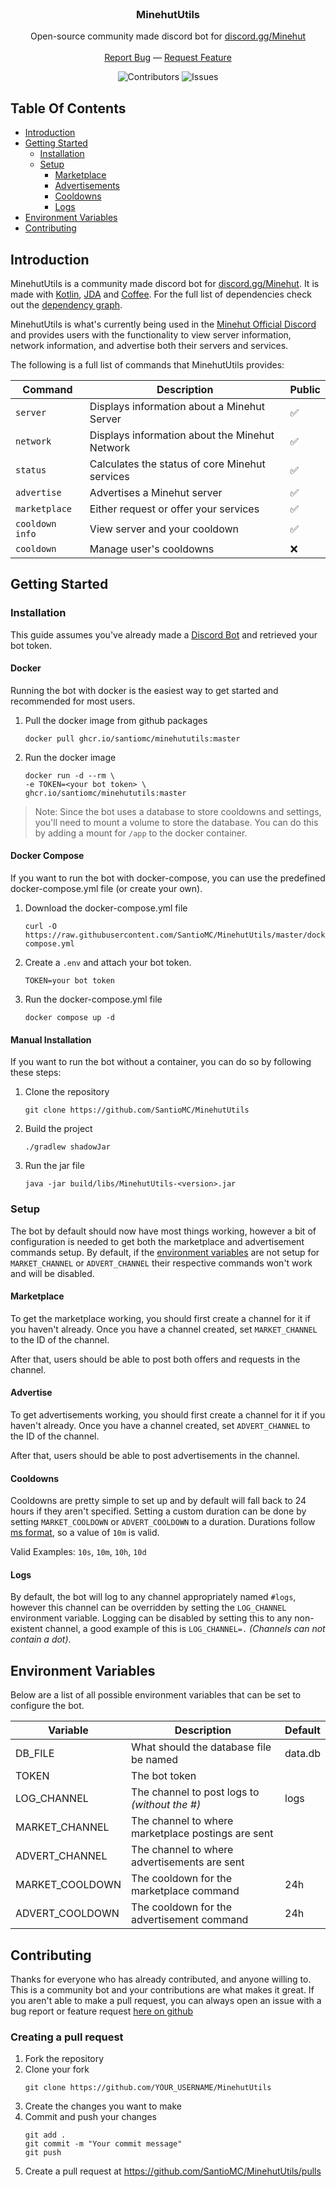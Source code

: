 <br/>
<p align="center">
  <h3 align="center">MinehutUtils</h3>

  <p align="center">
    Open-source community made discord bot for <a href="https://discord.gg/Minehut">discord.gg/Minehut</a>
    <br/><br/>
    <a href="https://github.com/SantioMC/MinehutUtils/issues">Report Bug</a>
    —
    <a href="https://github.com/SantioMC/MinehutUtils/issues">Request Feature</a>

  </p>
</p>

<div align="center">

![Contributors](https://img.shields.io/github/contributors/SantioMC/MinehutUtils?color=dark-green)
![Issues](https://img.shields.io/github/issues/SantioMC/MinehutUtils)
</div>

## Table Of Contents

* [Introduction](#introduction)
* [Getting Started](#getting-started)
    * [Installation](#installation)
    * [Setup](#setup)
      * [Marketplace](#marketplace)
      * [Advertisements](#advertise)
      * [Cooldowns](#cooldowns)
      * [Logs](#logs)
* [Environment Variables](#environment-variables)
* [Contributing](#contributing)

## Introduction

MinehutUtils is a community made discord bot for [discord.gg/Minehut](https://discord.gg/Minehut). 
It is made with [Kotlin](https://kotlinlang.org/), [JDA](https://github.com/DV8FromTheWorld/JDA) 
and [Coffee](https://github.com/SantioMC/Coffee). For the full list of dependencies check out the
[dependency graph](https://github.com/SantioMC/MinehutUtils/network/dependencies).

MinehutUtils is what's currently being used in the [Minehut Official Discord](https://discord.gg/Minehut) and
provides users with the functionality to view server information, network information, and advertise both their
servers and services.

The following is a full list of commands that MinehutUtils provides:

| Command         | Description                                    | Public |
|-----------------|------------------------------------------------|--------|
| `server`        | Displays information about a Minehut Server    | ✅      |
| `network`       | Displays information about the Minehut Network | ✅      |
| `status`        | Calculates the status of core Minehut services | ✅      |
| `advertise`     | Advertises a Minehut server                    | ✅      |
| `marketplace`   | Either request or offer your services          | ✅      |
| `cooldown info` | View server and your cooldown                  | ✅      |
| `cooldown`      | Manage user's cooldowns                        | ❌      |

## Getting Started

### Installation
This guide assumes you've already made a [Discord Bot](https://discord.com/developers/applications)
and retrieved your bot token.

#### Docker
Running the bot with docker is the easiest way to get started and recommended for most users.

1. Pull the docker image from github packages
    ```shell
    docker pull ghcr.io/santiomc/minehututils:master
    ```

2. Run the docker image
    ```shell
    docker run -d --rm \
    -e TOKEN=<your bot token> \
   ghcr.io/santiomc/minehututils:master
    ```

> Note: Since the bot uses a database to store cooldowns and settings, you'll need to mount a volume
> to store the database. You can do this by adding a mount for `/app` to the docker container.

#### Docker Compose
If you want to run the bot with docker-compose, you can use the predefined docker-compose.yml file
(or create your own).

1. Download the docker-compose.yml file
    ```shell
    curl -O https://raw.githubusercontent.com/SantioMC/MinehutUtils/master/docker-compose.yml
    ```
   
2. Create a `.env` and attach your bot token.
    ```properties
    TOKEN=your bot token
    ```
3. Run the docker-compose.yml file
    ```shell
    docker compose up -d
    ```
   
#### Manual Installation
If you want to run the bot without a container, you can do so by following these steps:

1. Clone the repository
    ```shell
    git clone https://github.com/SantioMC/MinehutUtils
    ```

2. Build the project
    ```shell
    ./gradlew shadowJar
    ```
   
3. Run the jar file
    ```shell
    java -jar build/libs/MinehutUtils-<version>.jar
    ```
   
### Setup

The bot by default should now have most things working, however a bit of configuration is needed
to get both the marketplace and advertisement commands setup. By default, if the [environment variables](#environment-variables)
are not setup for `MARKET_CHANNEL` or `ADVERT_CHANNEL` their respective commands won't work and will be disabled.

#### Marketplace
To get the marketplace working, you should first create a channel for it if you haven't already.
Once you have a channel created, set `MARKET_CHANNEL` to the ID of the channel.

After that, users should be able to post both offers and requests in the channel.

#### Advertise
To get advertisements working, you should first create a channel for it if you haven't already.
Once you have a channel created, set `ADVERT_CHANNEL` to the ID of the channel.

After that, users should be able to post advertisements in the channel.

#### Cooldowns
Cooldowns are pretty simple to set up and by default will fall back to 24 hours if they aren't
specified. Setting a custom duration can be done by setting `MARKET_COOLDOWN` or `ADVERT_COOLDOWN`
to a duration. Durations follow [ms format](https://www.npmjs.com/package/ms), so a value of `10m` is valid.

Valid Examples: `10s`, `10m`, `10h`, `10d`

#### Logs
By default, the bot will log to any channel appropriately named `#logs`, however this channel can be
overridden by setting the `LOG_CHANNEL` environment variable. Logging can be disabled by setting this to
any non-existent channel, a good example of this is `LOG_CHANNEL=.` *(Channels can not contain a dot)*.

## Environment Variables
Below are a list of all possible environment variables that can be set to configure the bot.

| Variable        | Description                                        | Default |
|-----------------|----------------------------------------------------|---------|
| DB_FILE         | What should the database file be named             | data.db |
| TOKEN           | The bot token                                      |         |
| LOG_CHANNEL     | The channel to post logs to *(without the #)*      | logs    |
| MARKET_CHANNEL  | The channel to where marketplace postings are sent |         |
| ADVERT_CHANNEL  | The channel to where advertisements are sent       |         |
| MARKET_COOLDOWN | The cooldown for the marketplace command           | 24h     |
| ADVERT_COOLDOWN | The cooldown for the advertisement command         | 24h     |

## Contributing
Thanks for everyone who has already contributed, and anyone willing to. This is a community bot and
your contributions are what makes it great. If you aren't able to make a pull request, you can
always open an issue with a bug report or feature request [here on github](https://github.com/SantioMC/MinehutUtils/issues)

### Creating a pull request
1. Fork the repository
2. Clone your fork
    ```shell
    git clone https://github.com/YOUR_USERNAME/MinehutUtils
    ```
3. Create the changes you want to make
4. Commit and push your changes
    ```shell
    git add .
    git commit -m "Your commit message"
    git push
    ```
5. Create a pull request at https://github.com/SantioMC/MinehutUtils/pulls